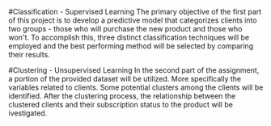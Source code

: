 #Classification - Supervised Learning
The primary objective of the first part of this project is to develop a predictive model that categorizes clients into two groups - those who will purchase the new product and those who won't. 
To accomplish this, three distinct classification techniques will be employed and the best performing method will be selected by comparing their results.

#Clustering - Unsupervised Learning
In the second part of the assignment, a portion of the provided dataset will be utilized.
More specifically the variables related to clients.
Some potential clusters among the clients will be identified. 
After the clustering process, the relationship between the clustered clients and their subscription status to the product will be ivestigated.
